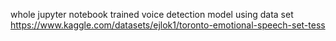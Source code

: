 whole jupyter notebook trained voice detection model using data set https://www.kaggle.com/datasets/ejlok1/toronto-emotional-speech-set-tess
